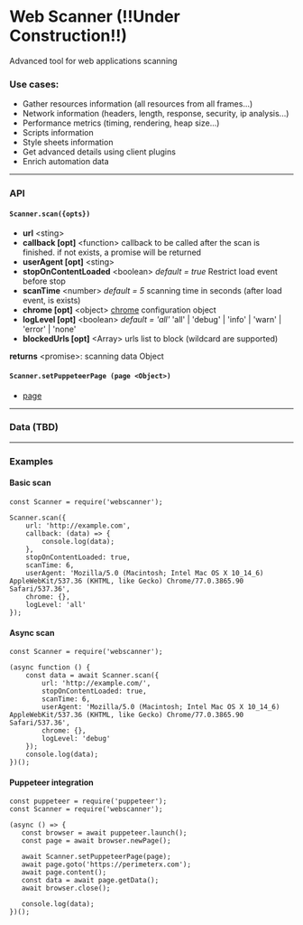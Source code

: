 


# Web Scanner (!!Under Construction!!)
Advanced tool for web applications scanning
### Use cases:
- Gather resources information (all resources from all frames...)
- Network information (headers, length, response, security, ip analysis...)
- Performance metrics (timing, rendering, heap size...)
- Scripts information
- Style sheets information
- Get advanced details using client plugins
- Enrich automation data

---

### API

#### `Scanner.scan({opts})`
   - **url** \<sting> 
   - **callback [opt]** \<function>
   callback to be called after the scan is finished. if not exists, a promise will be returned
   - **userAgent [opt]** \<sting>
   - **stopOnContentLoaded** \<boolean> *default = true*
   Restrict load event before stop
   - **scanTime** \<number> *default = 5* 
   scanning time in seconds (after load event, is exists)
   -  **chrome  [opt]** \<object>
   [chrome](https://github.com/GoogleChrome/chrome-launcher) configuration object
   - **logLevel  [opt]**  \<boolean> *default = 'all'*
      'all' | 'debug' | 'info' | 'warn' | 'error' | 'none'
   - **blockedUrls  [opt]**  \<Array>
  urls list to block (wildcard are supported)      
      
      
      	   
   **returns** \<promise>: scanning data Object  


#### `Scanner.setPuppeteerPage (page <Object>)` 
- [page](https://github.com/GoogleChrome/puppeteer/blob/master/docs/api.md#class-page)

---

### Data (TBD)

---

### Examples

#### Basic scan
```
const Scanner = require('webscanner');

Scanner.scan({
    url: 'http://example.com',
    callback: (data) => {
        console.log(data);
    },
    stopOnContentLoaded: true,
    scanTime: 6,
    userAgent: 'Mozilla/5.0 (Macintosh; Intel Mac OS X 10_14_6) AppleWebKit/537.36 (KHTML, like Gecko) Chrome/77.0.3865.90 Safari/537.36',
    chrome: {},
    logLevel: 'all'
});

```

#### Async scan
```
const Scanner = require('webscanner');

(async function () {
    const data = await Scanner.scan({
        url: 'http://example.com/',
        stopOnContentLoaded: true,
        scanTime: 6,
        userAgent: 'Mozilla/5.0 (Macintosh; Intel Mac OS X 10_14_6) AppleWebKit/537.36 (KHTML, like Gecko) Chrome/77.0.3865.90 Safari/537.36',
        chrome: {},
        logLevel: 'debug'
    });
    console.log(data);
})();
```

#### Puppeteer integration 
 ````
const puppeteer = require('puppeteer');
const Scanner = require('webscanner');

(async () => {
    const browser = await puppeteer.launch();
    const page = await browser.newPage();

    await Scanner.setPuppeteerPage(page);
    await page.goto('https://perimeterx.com');
    await page.content();
    const data = await page.getData();
    await browser.close();

    console.log(data);
})();

````
